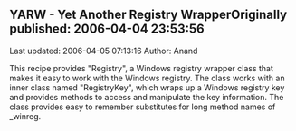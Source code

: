 ## YARW - Yet Another Registry WrapperOriginally published: 2006-04-04 23:53:56 
Last updated: 2006-04-05 07:13:16 
Author: Anand  
 
This recipe provides "Registry", a Windows registry wrapper class that makes it easy to work with the Windows registry. The class works with an inner class named "RegistryKey", which wraps up a Windows registry key and provides methods to access and manipulate the key information. The class provides easy to remember substitutes for long method names of _winreg.
